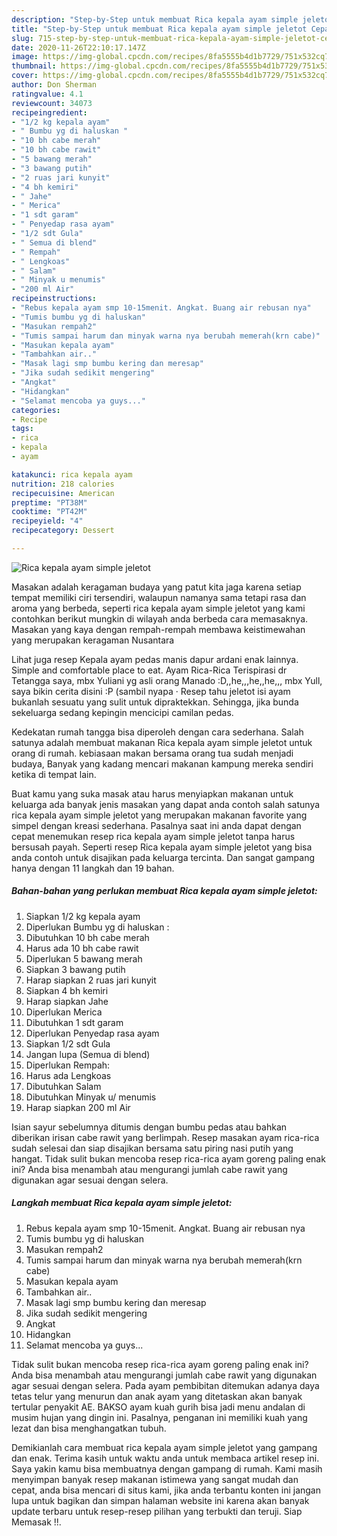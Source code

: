 ```yaml
---
description: "Step-by-Step untuk membuat Rica kepala ayam simple jeletot Cepat"
title: "Step-by-Step untuk membuat Rica kepala ayam simple jeletot Cepat"
slug: 715-step-by-step-untuk-membuat-rica-kepala-ayam-simple-jeletot-cepat
date: 2020-11-26T22:10:17.147Z
image: https://img-global.cpcdn.com/recipes/8fa5555b4d1b7729/751x532cq70/rica-kepala-ayam-simple-jeletot-foto-resep-utama.jpg
thumbnail: https://img-global.cpcdn.com/recipes/8fa5555b4d1b7729/751x532cq70/rica-kepala-ayam-simple-jeletot-foto-resep-utama.jpg
cover: https://img-global.cpcdn.com/recipes/8fa5555b4d1b7729/751x532cq70/rica-kepala-ayam-simple-jeletot-foto-resep-utama.jpg
author: Don Sherman
ratingvalue: 4.1
reviewcount: 34073
recipeingredient:
- "1/2 kg kepala ayam"
- " Bumbu yg di haluskan "
- "10 bh cabe merah"
- "10 bh cabe rawit"
- "5 bawang merah"
- "3 bawang putih"
- "2 ruas jari kunyit"
- "4 bh kemiri"
- " Jahe"
- " Merica"
- "1 sdt garam"
- " Penyedap rasa ayam"
- "1/2 sdt Gula"
- " Semua di blend"
- " Rempah"
- " Lengkoas"
- " Salam"
- " Minyak u menumis"
- "200 ml Air"
recipeinstructions:
- "Rebus kepala ayam smp 10-15menit. Angkat. Buang air rebusan nya"
- "Tumis bumbu yg di haluskan"
- "Masukan rempah2"
- "Tumis sampai harum dan minyak warna nya berubah memerah(krn cabe)"
- "Masukan kepala ayam"
- "Tambahkan air.."
- "Masak lagi smp bumbu kering dan meresap"
- "Jika sudah sedikit mengering"
- "Angkat"
- "Hidangkan"
- "Selamat mencoba ya guys..."
categories:
- Recipe
tags:
- rica
- kepala
- ayam

katakunci: rica kepala ayam 
nutrition: 218 calories
recipecuisine: American
preptime: "PT38M"
cooktime: "PT42M"
recipeyield: "4"
recipecategory: Dessert

---
```



![Rica kepala ayam simple jeletot](https://img-global.cpcdn.com/recipes/8fa5555b4d1b7729/751x532cq70/rica-kepala-ayam-simple-jeletot-foto-resep-utama.jpg)

Masakan adalah keragaman budaya yang patut kita jaga karena setiap tempat memiliki ciri tersendiri, walaupun namanya sama tetapi rasa dan aroma yang berbeda, seperti rica kepala ayam simple jeletot yang kami contohkan berikut mungkin di wilayah anda berbeda cara memasaknya. Masakan yang kaya dengan rempah-rempah membawa keistimewahan yang merupakan keragaman Nusantara

Lihat juga resep Kepala ayam pedas manis dapur ardani enak lainnya. Simple and comfortable place to eat. Ayam Rica-Rica Terispirasi dr Tetangga saya, mbx Yuliani yg asli orang Manado :D,,he,,,he,,he,,, mbx Yull, saya bikin cerita disini :P (sambil nyapa · Resep tahu jeletot isi ayam bukanlah sesuatu yang sulit untuk dipraktekkan. Sehingga, jika bunda sekeluarga sedang kepingin mencicipi camilan pedas.

Kedekatan rumah tangga bisa diperoleh dengan cara sederhana. Salah satunya adalah membuat makanan Rica kepala ayam simple jeletot untuk orang di rumah. kebiasaan makan bersama orang tua sudah menjadi budaya, Banyak yang kadang mencari makanan kampung mereka sendiri ketika di tempat lain.

Buat kamu yang suka masak atau harus menyiapkan makanan untuk keluarga ada banyak jenis masakan yang dapat anda contoh salah satunya rica kepala ayam simple jeletot yang merupakan makanan favorite yang simpel dengan kreasi sederhana. Pasalnya saat ini anda dapat dengan cepat menemukan resep rica kepala ayam simple jeletot tanpa harus bersusah payah.
Seperti resep Rica kepala ayam simple jeletot yang bisa anda contoh untuk disajikan pada keluarga tercinta. Dan sangat gampang hanya dengan 11 langkah dan 19 bahan.


<!--inarticleads1-->

##### Bahan-bahan yang perlukan membuat Rica kepala ayam simple jeletot:

1. Siapkan 1/2 kg kepala ayam
1. Diperlukan  Bumbu yg di haluskan :
1. Dibutuhkan 10 bh cabe merah
1. Harus ada 10 bh cabe rawit
1. Diperlukan 5 bawang merah
1. Siapkan 3 bawang putih
1. Harap siapkan 2 ruas jari kunyit
1. Siapkan 4 bh kemiri
1. Harap siapkan  Jahe
1. Diperlukan  Merica
1. Dibutuhkan 1 sdt garam
1. Diperlukan  Penyedap rasa ayam
1. Siapkan 1/2 sdt Gula
1. Jangan lupa  (Semua di blend)
1. Diperlukan  Rempah:
1. Harus ada  Lengkoas
1. Dibutuhkan  Salam
1. Dibutuhkan  Minyak u/ menumis
1. Harap siapkan 200 ml Air


Isian sayur sebelumnya ditumis dengan bumbu pedas atau bahkan diberikan irisan cabe rawit yang berlimpah. Resep masakan ayam rica-rica sudah selesai dan siap disajikan bersama satu piring nasi putih yang hangat. Tidak sulit bukan mencoba resep rica-rica ayam goreng paling enak ini? Anda bisa menambah atau mengurangi jumlah cabe rawit yang digunakan agar sesuai dengan selera. 

<!--inarticleads2-->

##### Langkah membuat  Rica kepala ayam simple jeletot:

1. Rebus kepala ayam smp 10-15menit. Angkat. Buang air rebusan nya
1. Tumis bumbu yg di haluskan
1. Masukan rempah2
1. Tumis sampai harum dan minyak warna nya berubah memerah(krn cabe)
1. Masukan kepala ayam
1. Tambahkan air..
1. Masak lagi smp bumbu kering dan meresap
1. Jika sudah sedikit mengering
1. Angkat
1. Hidangkan
1. Selamat mencoba ya guys...


Tidak sulit bukan mencoba resep rica-rica ayam goreng paling enak ini? Anda bisa menambah atau mengurangi jumlah cabe rawit yang digunakan agar sesuai dengan selera. Pada ayam pembibitan ditemukan adanya daya tetas telur yang menurun dan anak ayam yang ditetaskan akan banyak tertular penyakit AE. BAKSO ayam kuah gurih bisa jadi menu andalan di musim hujan yang dingin ini. Pasalnya, penganan ini memiliki kuah yang lezat dan bisa menghangatkan tubuh. 

Demikianlah cara membuat rica kepala ayam simple jeletot yang gampang dan enak. Terima kasih untuk waktu anda untuk membaca artikel resep ini. Saya yakin kamu bisa membuatnya dengan gampang di rumah. Kami masih menyimpan banyak resep makanan istimewa yang sangat mudah dan cepat, anda bisa mencari di situs kami, jika anda terbantu konten ini jangan lupa untuk bagikan dan simpan halaman website ini karena akan banyak update terbaru untuk resep-resep pilihan yang terbukti dan teruji. Siap Memasak !!. 

